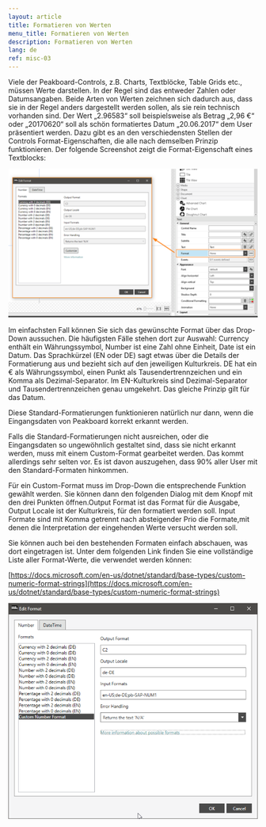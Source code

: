 ```yaml
---
layout: article
title: Formatieren von Werten
menu_title: Formatieren von Werten
description: Formatieren von Werten
lang: de
ref: misc-03
---
```


Viele der Peakboard-Controls, z.B. Charts, Textblöcke, Table Grids etc., müssen Werte darstellen. In der Regel sind das entweder Zahlen oder Datumsangaben. Beide Arten von Werten zeichnen sich dadurch aus, dass sie in der Regel anders dargestellt werden sollen, als sie rein technisch vorhanden sind. Der Wert „2.96583“ soll beispielsweise als Betrag „2,96 €“ oder „20170620“ soll als schön formatiertes Datum „20.06.2017“ dem User präsentiert werden. Dazu gibt es an den verschiedensten Stellen der Controls Format-Eigenschaften, die alle nach demselben Prinzip funktionieren. Der folgende Screenshot zeigt die Format-Eigenschaft eines Textblocks:

![image_1](/assets/images/misc/Values/Format01.png)

Im einfachsten Fall können Sie sich das gewünschte Format über das Drop-Down aussuchen. Die häufigsten Fälle stehen dort zur Auswahl: Currency enthält ein Währungssymbol, Number ist eine Zahl ohne Einheit, Date ist ein Datum. Das Sprachkürzel (EN oder DE) sagt etwas über die Details der Formatierung aus und bezieht sich auf den jeweiligen Kulturkreis. DE hat ein € als Währungssymbol, einen Punkt als Tausendertrennzeichen und ein Komma als Dezimal-Separator. Im EN-Kulturkreis sind Dezimal-Separator und Tausendertrennzeichen genau umgekehrt. Das gleiche Prinzip gilt für das Datum.

Diese Standard-Formatierungen funktionieren natürlich nur dann, wenn die Eingangsdaten von Peakboard korrekt erkannt werden.

Falls die Standard-Formatierungen nicht ausreichen, oder die Eingangsdaten so ungewöhnlich gestaltet sind, dass sie nicht erkannt werden, muss mit einem Custom-Format gearbeitet werden. Das kommt allerdings sehr selten vor. Es ist davon auszugehen, dass 90% aller User mit den Standard-Formaten hinkommen.

Für ein Custom-Format muss im Drop-Down die entsprechende Funktion gewählt werden. Sie können dann den folgenden Dialog mit dem Knopf mit den drei Punkten öffnen.Output Format ist das Format für die Ausgabe, Output Locale ist der Kulturkreis, für den formatiert werden soll. Input Formate sind mit Komma getrennt nach absteigender Prio die Formate,mit denen die Interpretation der eingehenden Werte versucht werden soll.

Sie können auch bei den bestehenden Formaten einfach abschauen, was dort eingetragen ist. Unter dem folgenden Link finden Sie eine vollständige Liste aller Format-Werte, die verwendet werden können:

[https://docs.microsoft.com/en-us/dotnet/standard/base-types/custom-numeric-format-strings](https://docs.microsoft.com/en-us/dotnet/standard/base-types/custom-numeric-format-strings)

![image_1](/assets/images/misc/Values/Format02.png)
